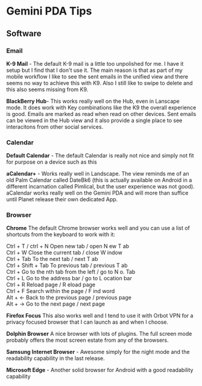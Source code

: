# Gemini PDA Tips

## Software

### Email

**K-9 Mail** - The default K-9 mail is a little too unpolished for me. I have it setup but I find that I don't use it. The main reason is that as part of my mobile workflow I like to see the sent emails in the unified view and there seems no way to achieve this with K9. Also I still like to swipe to delete and this also seems missing from K9.

**BlackBerry Hub**- This works really well on the Hub, even in Lanscape mode. It does work with Key combinations like the K9 the overall experience is good. Emails are marked as read when read on other devices. Sent emails can be viewed in the Hub view and it also provide a single place to see interacitons from other social services.

### Calendar

**Default Calendar** - The default Calendar is really not nice and simply not fit for purpose on a device such as this

**aCalendar+** - Works really well in Landscape. The view reminds me of an old Palm Calendar called DateBk6 (this is actually available on Android in a different incarnation called Pimlical, but the user experience was not good). aCalendar works really well on the Gemini PDA and will more than suffice until Planet release their own dedicated App.

### Browser

**Chrome** The default Chrome browser works well and you can use a list of shortcuts from the keyboard to work with it:

Ctrl + T / ctrl + N	Open new tab / open N ew T ab <br/>
Ctrl + W	Close the current tab / close W indow <br/>
Ctrl + Tab	To the next tab / next T ab <br/>
Ctrl + Shift + Tab	To previous tab / previous T ab <br/>
Ctrl + Go to the nth tab from the left / go to N o. Tab <br/>
Ctrl + L	Go to the address bar / go to L ocation bar <br/>
Ctrl + R	Reload page / R eload page <br/>
Ctrl + F	Search within the page / F ind word <br/>
Alt + ←	Back to the previous page / previous page <br/>
Alt + →	Go to the next page / next page <br/>

**Firefox Focus** This also works well and I tend to use it with Orbot VPN for a privacy focused browser that I can launch as and when I choose. 

**Dolphin Browser** A nice browser with lots of plugins. The full screen mode probably offers the most screen estate from any of the browsers.

**Samsung Internet Browser** - Awesome simply for the night mode and the readability capability in the last release.

**Microsoft Edge** - Another solid browser for Android with a good readability capability
